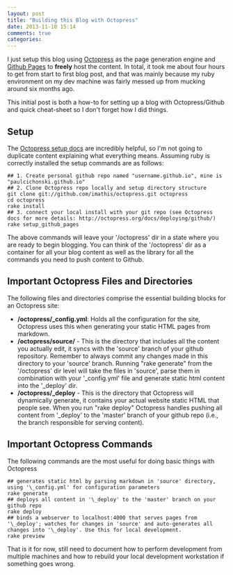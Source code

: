 ```yaml
---
layout: post
title: "Building this Blog with Octopress"
date: 2013-11-10 15:14
comments: true
categories: 
---
```


I just setup this blog using [Octopress](http://octopress.org/) as the page generation engine and [Github Pages](http://pages.github.com/) to **freely** host the content. In total, it took me about four hours to get from start to first blog post, and that was mainly because my ruby environment on my dev machine was fairly messed up from mucking around six months ago. 

This initial post is both a how-to for setting up a blog with Octopress/Github and quick cheat-sheet so I don't forget how I did things. 

## Setup
The [Octopress setup docs](http://octopress.org/docs/setup/) are incredibly helpful, so I'm not going to duplicate content explaining what everything means. Assuming ruby is correctly installed the setup commands are as follows:

```
## 1. Create personal github repo named "username.github.io", mine is "paulcichonski.github.io"
## 2. Clone Octopress repo locally and setup directory structure
git clone git://github.com/imathis/octopress.git octopress
cd octopress
rake install
## 3. connect your local install with your git repo (see Octopress docs for more details: http://octopress.org/docs/deploying/github/)
rake setup_github_pages
```
The above commands will leave your '/octopress' dir in a state where you are ready to begin blogging. You can think of the '/octopress' dir as a container for all your blog content as well as the library for all the commands you need to push content to Github.

## Important Octopress Files and Directories

The following files and directories comprise the essential building blocks for an Octopress site:

* **/octopress/\_config.yml**: Holds all the configuration for the site, Octopress uses this when generating your static HTML pages from markdown.
* **/octopress/source/** - This is the directory that includes all the content you actually edit, it syncs with the 'source' branch of your github repository. Remember to always commit any changes made in this directory to your 'source' branch. Running "rake generate" from the '/octopress' dir level will take the files in 'source', parse them in combination with your '_config.yml' file and generate static html content into the '\_deploy' dir.
* **/octopress/\_deploy** - This is the directory that Octopress will dynamically generate, it contains your actual website static HTML that people see. When you run "rake deploy" Octopress handles pushing all content from '\_deploy' to the 'master' branch of your github repo (i.e., the branch responsible for serving content).

## Important Octopress Commands

The following commands are the most useful for doing basic things with Octopress

```
## generates static html by parsing markdown in 'source' directory, using '\_config.yml' for configuration parameters
rake generate
## deploys all content in '\_deploy' to the 'master' branch on your github repo 
rake deploy 
## binds a webserver to localhost:4000 that serves pages from '\_deploy'; watches for changes in 'source' and auto-generates all changes into '\_deploy'. Use this for local development.
rake preview 
```

That is it for now, still need to document how to perform development from multiple machines and how to rebuild your local development workstation if something goes wrong.
